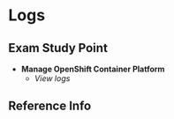 # Logs

## Exam Study Point

* **Manage OpenShift Container Platform**
    * _View logs_

## Reference Info
